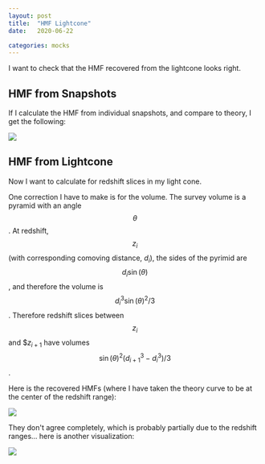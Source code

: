 ```yaml
---
layout: post
title:  "HMF Lightcone"
date:   2020-06-22

categories: mocks
---
```


I want to check that the HMF recovered from the lightcone looks right.


## HMF from Snapshots

If I calculate the HMF from individual snapshots, and compare to theory, I get the following:

<img src="{{ site.baseurl }}/assets/plots/20200624_HMF.png">



## HMF from Lightcone

Now I want to calculate for redshift slices in my light cone.

One correction I have to make is for the volume. The survey volume is a pyramid with an angle $$\theta$$.
At redshift, $$z_i$$ (with corresponding comoving distance, $d_i$), the sides of the pyrimid are $$d_i \sin(\theta)$$, and therefore the volume is $$d_i^3 \sin(\theta)^2/3$$. Therefore redshift slices between $$z_i$$ and $$z_{i+1}$ have volumes $$\sin(\theta)^2 (d_{i+1}^3 - d_i^3)/3$$.

Here is the recovered HMFs (where I have taken the theory curve to be at the center of the redshift range):


<img src="{{ site.baseurl }}/assets/plots/20200624_HMF_lightcone.png">

They don't agree completely, which is probably partially due to the redshift ranges... here is another visualization:

<img src="{{ site.baseurl }}/assets/plots/20200624_HMF_lightcone_2.png">

